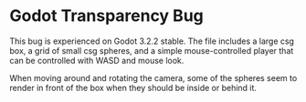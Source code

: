 # Godot Transparency Bug
This bug is experienced on Godot 3.2.2 stable. The file includes a large csg box, a grid of small csg spheres, and a simple mouse-controlled player that can be controlled with WASD and mouse look.

When moving around and rotating the camera, some of the spheres seem to render in front of the box when they should be inside or behind it.
